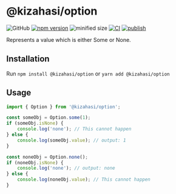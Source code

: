 # @kizahasi/option

![GitHub](https://img.shields.io/github/license/kizahasi/option) [![npm version](https://img.shields.io/npm/v/@kizahasi/option.svg?style=flat)](https://www.npmjs.com/package/@kizahasi/option) ![minified size](https://img.shields.io/bundlephobia/min/@kizahasi/option) [![CI](https://github.com/kizahasi/option/actions/workflows/main.yml/badge.svg?branch=main)](https://github.com/kizahasi/option/actions/workflows/main.yml) [![publish](https://github.com/kizahasi/option/actions/workflows/publish.yml/badge.svg?branch=release)](https://github.com/kizahasi/option/actions/workflows/publish.yml)

Represents a value which is either Some or None.

## Installation

Run `npm install @kizahasi/option` or `yarn add @kizahasi/option`

## Usage

```typescript
import { Option } from '@kizahasi/option';

const someObj = Option.some(1);
if (someObj.isNone) {
    console.log('none'); // This cannot happen
} else {
    console.log(someObj.value); // output: 1
}

const noneObj = Option.none();
if (noneObj.isNone) {
    console.log('none'); // output: none
} else {
    console.log(noneObj.value); // This cannot happen
}
```
